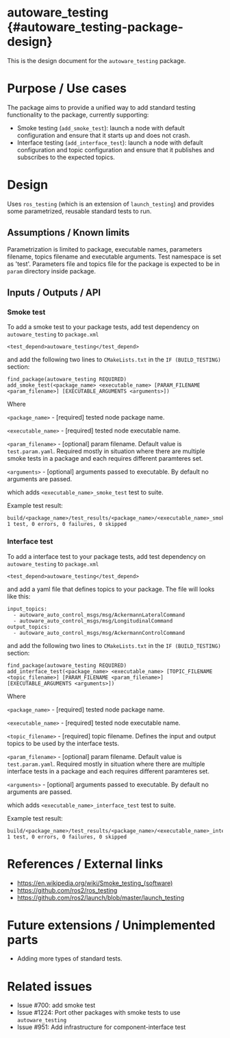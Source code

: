 autoware_testing {#autoware_testing-package-design}
===========

This is the design document for the `autoware_testing` package.

# Purpose / Use cases

The package aims to provide a unified way to add standard testing functionality to the package, currently supporting:
- Smoke testing (`add_smoke_test`): launch a node with default configuration and ensure that it starts up and does not crash.
- Interface testing (`add_interface_test`): launch a node with default configuration and topic configuration and ensure that it publishes and subscribes to the expected topics.

# Design

Uses `ros_testing` (which is an extension of `launch_testing`) and provides some parametrized, reusable standard tests to run.

## Assumptions / Known limits

Parametrization is limited to package, executable names, parameters filename, topics filename and executable arguments. Test namespace is set as 'test'.
Parameters file and topics file for the package is expected to be in `param` directory inside package.

## Inputs / Outputs / API

### Smoke test

To add a smoke test to your package tests, add test dependency on `autoware_testing` to `package.xml`

```{xml}
<test_depend>autoware_testing</test_depend>
```

and add the following two lines to `CMakeLists.txt` in the `IF (BUILD_TESTING)` section:

```{cmake}
find_package(autoware_testing REQUIRED)
add_smoke_test(<package_name> <executable_name> [PARAM_FILENAME <param_filename>] [EXECUTABLE_ARGUMENTS <arguments>])
```

Where 

`<package_name>` - [required] tested node package name.

`<executable_name>` - [required] tested node executable name.

`<param_filename>` - [optional] param filename. Default value is `test.param.yaml`. Required mostly in situation where there are multiple smoke tests in a package and each requires different paramteres set.

`<arguments>` - [optional] arguments passed to executable. By default no arguments are passed.

which adds `<executable_name>_smoke_test` test to suite.

Example test result:

```
build/<package_name>/test_results/<package_name>/<executable_name>_smoke_test.xunit.xml: 1 test, 0 errors, 0 failures, 0 skipped

```

### Interface test

To add a interface test to your package tests, add test dependency on `autoware_testing` to `package.xml`

```{xml}
<test_depend>autoware_testing</test_depend>
```

and add a yaml file that defines topics to your package. The file will looks like this:

```{yaml}
input_topics:
  - autoware_auto_control_msgs/msg/AckermannLateralCommand
  - autoware_auto_control_msgs/msg/LongitudinalCommand
output_topics:
  - autoware_auto_control_msgs/msg/AckermannControlCommand
```

and add the following two lines to `CMakeLists.txt` in the `IF (BUILD_TESTING)` section:

```{cmake}
find_package(autoware_testing REQUIRED)
add_interface_test(<package_name> <executable_name> [TOPIC_FILENAME <topic_filename>] [PARAM_FILENAME <param_filename>] [EXECUTABLE_ARGUMENTS <arguments>])
```

Where 

`<package_name>` - [required] tested node package name.

`<executable_name>` - [required] tested node executable name.

`<topic_filename>` - [required] topic filename. Defines the input and output topics to be used by the interface tests.

`<param_filename>` - [optional] param filename. Default value is `test.param.yaml`. Required mostly in situation where there are multiple interface tests in a package and each requires different paramteres set.

`<arguments>` - [optional] arguments passed to executable. By default no arguments are passed.

which adds `<executable_name>_interface_test` test to suite.

Example test result:

```
build/<package_name>/test_results/<package_name>/<executable_name>_interface_test.xunit.xml: 1 test, 0 errors, 0 failures, 0 skipped

```

# References / External links
- https://en.wikipedia.org/wiki/Smoke_testing_(software)
- https://github.com/ros2/ros_testing
- https://github.com/ros2/launch/blob/master/launch_testing

# Future extensions / Unimplemented parts

- Adding more types of standard tests.

# Related issues
- Issue #700: add smoke test
- Issue #1224: Port other packages with smoke tests to use `autoware_testing`
- Issue #951: Add infrastructure for component-interface test
